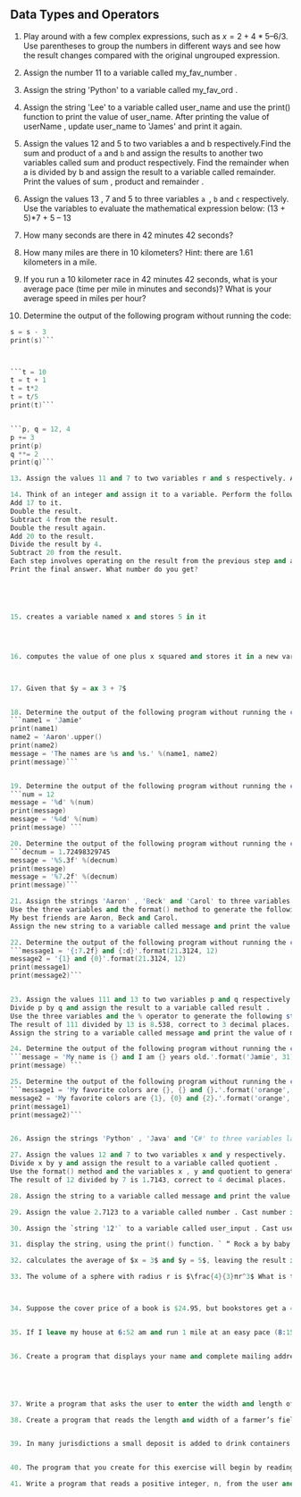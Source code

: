 ## Data Types and Operators



1. Play around with a few complex expressions, such as $x = 2 + 4 * 5 – 6 / 3$. Use parentheses to group the numbers in different ways and see how the result changes compared with the original ungrouped expression.

2. Assign the number 11 to a variable called my_fav_number .

3. Assign the string 'Python' to a variable called my_fav_ord .

4. Assign the string 'Lee' to a variable called user_name and use the print() function to print the value of user_name. After printing the value of userName , update user_name to 'James' and print it again.

5. Assign the values 12 and 5 to two variables a and b respectively.Find the sum and product of `a` and `b` and assign the results to another two variables called sum and product respectively. Find the remainder when a is divided by b and assign the result to a variable called remainder. Print the values of sum , product and remainder .

6. Assign the values 13 , 7 and 5 to three variables `a `, `b` and `c` respectively. Use the variables to evaluate the mathematical expression below:
(13 + 5)*7 + 5 – 13 

7. How many seconds are there in 42 minutes 42 seconds?

8. How many miles are there in 10 kilometers? Hint: there are 1.61 kilometers in a mile.

9. If you run a 10 kilometer race in 42 minutes 42 seconds, what is your average pace (time per mile in minutes and seconds)? What is your average speed in miles per hour?

10. Determine the output of the following program without running the code:
```s = 12 
s = s - 3
print(s)```



```t = 10 
t = t + 1 
t = t*2
t = t/5 
print(t)```


```p, q = 12, 4 
p += 3 
print(p) 
q **= 2 
print(q)```

13. Assign the values 11 and 7 to two variables r and s respectively. Add r to s and assign the result back to r . Print the values of r and s .

14. Think of an integer and assign it to a variable. Perform the following steps on the variable:
Add 17 to it.
Double the result.
Subtract 4 from the result.
Double the result again.
Add 20 to the result.
Divide the result by 4.
Subtract 20 from the result.
Each step involves operating on the result from the previous step and assigning the new result back to the variable.
Print the final answer. What number do you get?





15. creates a variable named x and stores 5 in it




16. computes the value of one plus x squared and stores it in a new variable named y.



17. Given that $y = ax 3 + 7$


18. Determine the output of the following program without running the code:
```name1 = 'Jamie'
print(name1)
name2 = 'Aaron'.upper()
print(name2)
message = 'The names are %s and %s.' %(name1, name2)
print(message)```


19. Determine the output of the following program without running the code:
```num = 12
message = '%d' %(num)
print(message)
message = '%4d' %(num)
print(message) ```

20. Determine the output of the following program without running the code:
```decnum = 1.72498329745
message = '%5.3f' %(decnum)
print(message)
message = '%7.2f' %(decnum)
print(message)```

21. Assign the strings 'Aaron' , 'Beck' and 'Carol' to three variables student1 , student2 and student3 respectively.
Use the three variables and the format() method to generate the following string:
My best friends are Aaron, Beck and Carol.
Assign the new string to a variable called message and print the value of message .

22. Determine the output of the following program without running the code:
```message1 = '{:7.2f} and {:d}'.format(21.3124, 12)
message2 = '{1} and {0}'.format(21.3124, 12)
print(message1)
print(message2)```


23. Assign the values 111 and 13 to two variables p and q respectively.
Divide p by q and assign the result to a variable called result .
Use the three variables and the % operator to generate the following string:
The result of 111 divided by 13 is 8.538, correct to 3 decimal places.
Assign the string to a variable called message and print the value of message .

24. Determine the output of the following program without running the code:
```message = 'My name is {} and I am {} years old.'.format('Jamie', 31)
print(message) ```

25. Determine the output of the following program without running the code:
```message1 = 'My favorite colors are {}, {} and {}.'.format('orange', 'blue', 'black')
message2 = 'My favorite colors are {1}, {0} and {2}.'.format('orange', 'blue', 'black')
print(message1)
print(message2)```


26. Assign the strings 'Python' , 'Java' and 'C#' to three variables lang1 , lang2 and lang3 respectively. Use the three variables and the % operator to generate the following strings: The most popular programming languages are Python Java and C#.

27. Assign the values 12 and 7 to two variables x and y respectively.
Divide x by y and assign the result to a variable called quotient .
Use the format() method and the variables x , y and quotient to generate the following string:
The result of 12 divided by 7 is 1.7143, correct to 4 decimal places.

28. Assign the string to a variable called message and print the value of message .

29. Assign the value 2.7123 to a variable called number . Cast number into an integer and assign it back to number . Print the value of number .

30. Assign the `string '12'` to a variable called user_input . Cast userInput into an integer and assign it back to userInput . Print the value of user_input .

31. display the string, using the print() function. ` “ Rock a by baby,\n\ton the tree top,\t\when the wind blows\n\t\t\t the cradle will drop. ” `

32. calculates the average of $x = 3$ and $y = 5$, leaving the result in the variable $z$

33. The volume of a sphere with radius r is $\frac{4}{3}πr^3$ What is the volume of a sphere with radius 5



34. Suppose the cover price of a book is $24.95, but bookstores get a 40% discount. Shipping costs \$3 for the first copy and 75 cents for each additional copy. What is the total wholesale cost for 60 copies.


35. If I leave my house at 6:52 am and run 1 mile at an easy pace (8:15 per mile),then 3 miles at tempo (7:12 per mile) and 1 mile at an easy pace again, what time do I get home for breakfast?


36. Create a program that displays your name and complete mailing address. The address should be printed in the format that is normally used in the area where you live. Your program does not need to read any input from the user.





37. Write a program that asks the user to enter the width and length of a room. Once these values have been read, your program should compute and display the area of the room. The length and the width will be entered as floating-point numbers. Include units in your prompt and output message; either feet or meters, depending on which unit you are more comfortable working with.

38. Create a program that reads the length and width of a farmer’s field from the user in feet. Display the area of the field in acres. Hint: There are 43,560 square feet in an acre.


39. In many jurisdictions a small deposit is added to drink containers to encourage people to recycle them. In one particular jurisdiction, drink containers holding one liter or less have a \$0.10 deposit, and drink containers holding more than one liter have a \$0.25 deposit. Write a program that reads the number of containers of each size from the user. Your program should continue by computing and displaying the refund that will be received for returning those containers. Format the output so that it includes a dollar sign and two digits to the right of the decimal point.


40. The program that you create for this exercise will begin by reading the cost of a meal ordered at a restaurant from the user. Then your program will compute the tax and tip for the meal. Use your local tax rate when computing the amount of tax owing. Compute the tip as 18 percent of the meal amount (without the tax). The output from your program should include the tax amount, the tip amount, and the grand total for the meal including both the tax and the tip. Format the output so that all of the values are displayed using two decimal places.

41. Write a program that reads a positive integer, n, from the user and then displays the sum of all of the integers from 1 to n. The sum of the first n positive integers can be computed using the formula: $$sum = \frac{(n)*(n+1)}{2}$$

 


